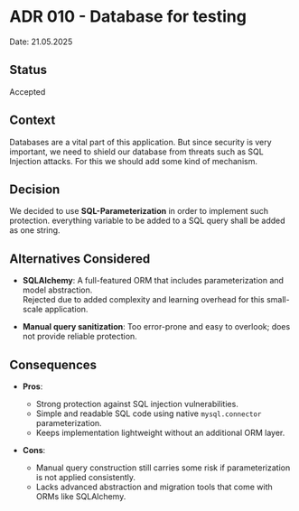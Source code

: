 # ADR 010 - Database for testing

Date: 21.05.2025

## Status

Accepted

## Context

Databases are a vital part of this application. But since security is very important, we need to shield our database
from threats such as SQL Injection attacks. For this we should add some kind of mechanism.

## Decision

We decided to use **SQL-Parameterization** in order to implement such protection. everything variable to be added to a
SQL query shall be added as one string.

## Alternatives Considered

- **SQLAlchemy**: A full-featured ORM that includes parameterization and model abstraction.  
  Rejected due to added complexity and learning overhead for this small-scale application.

- **Manual query sanitization**: Too error-prone and easy to overlook; does not provide reliable protection.

## Consequences

- **Pros**:
  - Strong protection against SQL injection vulnerabilities.
  - Simple and readable SQL code using native `mysql.connector` parameterization.
  - Keeps implementation lightweight without an additional ORM layer.

- **Cons**:
  - Manual query construction still carries some risk if parameterization is not applied consistently.
  - Lacks advanced abstraction and migration tools that come with ORMs like SQLAlchemy.

